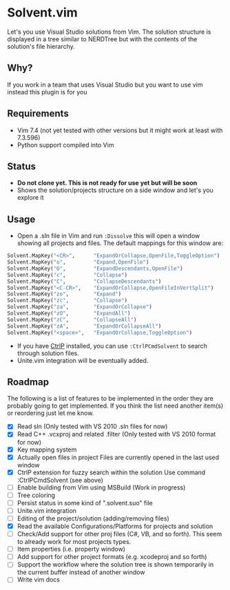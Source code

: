 Solvent.vim
===========

Let's you use Visual Studio solutions from Vim. The solution structure is displayed in a tree similar to NERDTree but with the contents of the solution's file hierarchy.

## Why?

If you work in a team that uses Visual Studio but you want to use vim instead this plugin is for you

## Requirements

 * Vim 7.4 (not yet tested with other versions but it might work at least with 7.3.596)
 * Python support compiled into Vim

## Status

 * **Do not clone yet. This is not ready for use yet but will be soon**
 * Shows the solution/projects structure on a side window and let's you explore it

## Usage

 * Open a .sln file in Vim and run `:Dissolve` this will open a window showing all projects and files. The default mappings for this window are:

```python
Solvent.MapKey("<CR>",      "ExpandOrCollapse,OpenFile,ToggleOption")
Solvent.MapKey("o",         "Expand,OpenFile")
Solvent.MapKey("O",         "ExpandDescendants,OpenFile")
Solvent.MapKey("c",         "Collapse")
Solvent.MapKey("C",         "CollapseDescendants")
Solvent.MapKey("<C-CR>",    "ExpandOrCollapse,OpenFileInVertSplit")
Solvent.MapKey("zo",        "Expand")
Solvent.MapKey("zc",        "Collapse")
Solvent.MapKey("za",        "ExpandOrCollapse")
Solvent.MapKey("zO",        "ExpandAll")
Solvent.MapKey("zC",        "CollapseAll")
Solvent.MapKey("zA",        "ExpandOrCollapseAll")
Solvent.MapKey("<space>",   "ExpandOrCollapse,ToggleOption")
```

 * If you have [CtrlP](https://github.com/kien/ctrlp.vim) installed, you can use `:CtrlPCmdSolvent` to search through solution files.
 * Unite.vim integration will be eventually added.

## Roadmap

The following is a list of features to be implemented in the order they are probably going to get implemented. If you think the list need another item(s) or reordering just let me know.

 * [x] Read sln (Only tested with VS 2010 .sln files for now)
 * [x] Read C++ .vcxproj and related .filter (Only tested with VS 2010 format for now)
 * [x] Key mapping system
 * [x] Actually open files in project Files are currently opened in the last used window
 * [x] CtrlP extension for fuzzy search within the solution Use command :CtrlPCmdSolvent (see above)
 * [ ] Enable building from Vim using MSBuild (Work in progress)
 * [ ] Tree coloring
 * [ ] Persist status in some kind of "<solutionname>.solvent.suo" file
 * [ ] Unite.vim integration
 * [ ] Editing of the project/solution (adding/removing files)
 * [x] Read the available Configurations/Platforms for projects and solution
 * [ ] Check/Add support for other proj files (C#, VB, and so forth). This seem to already work for most projects types.
 * [ ] Item properties (i.e. property window)
 * [ ] Add support for other project formats (e.g. xcodeproj and so forth)
 * [ ] Support the workflow where the solution tree is shown temporarily in the current buffer instead of another window
 * [ ] Write vim docs
